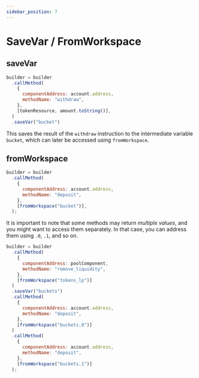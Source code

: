 ```yaml
---
sidebar_position: 7
---
```


# SaveVar / FromWorkspace

## saveVar

```js
builder = builder
  .callMethod(
    {
      componentAddress: account.address,
      methodName: "withdraw",
    },
    [tokenResource, amount.toString()],
  )
  .saveVar("bucket")
```

This saves the result of the `withdraw` instruction to the intermediate variable `bucket`, which can later be accessed using `fromWorkspace`.

## fromWorkspace

```js
builder = builder
  .callMethod(
    {
      componentAddress: account.address,
      methodName: "deposit",
    },
    [fromWorkspace("bucket")],
  );
```

It is important to note that some methods may return *multiple values*, and you might want to access them separately.
In that case, you can address them using `.0`, `.1`, and so on.

```js
builder = builder
  .callMethod(
    {
      componentAddress: poolComponent,
      methodName: "remove_liquidity",
    },
    [fromWorkspace("tokens_lp")]
  )
  .saveVar("buckets")
  .callMethod(
    {
      componentAddress: account.address,
      methodName: "deposit",
    },
    [fromWorkspace("buckets.0")]
  )
  .callMethod(
    {
      componentAddress: account.address,
      methodName: "deposit",
    },
    [fromWorkspace("buckets.1")]
  );
```